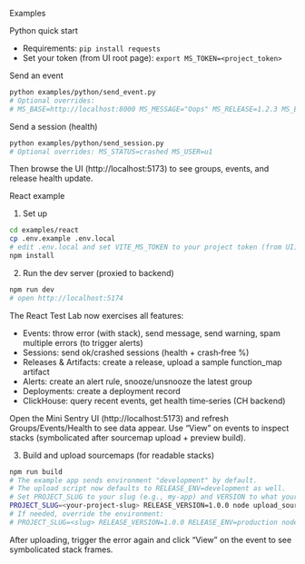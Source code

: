 Examples

Python quick start

- Requirements: `pip install requests`
- Set your token (from UI root page): `export MS_TOKEN=<project_token>`

Send an event

```bash
python examples/python/send_event.py
# Optional overrides:
# MS_BASE=http://localhost:8000 MS_MESSAGE="Oops" MS_RELEASE=1.2.3 MS_ENV=staging python examples/python/send_event.py
```

Send a session (health)

```bash
python examples/python/send_session.py
# Optional overrides: MS_STATUS=crashed MS_USER=u1
```

Then browse the UI (http://localhost:5173) to see groups, events, and release health update.

React example

1) Set up

```bash
cd examples/react
cp .env.example .env.local
# edit .env.local and set VITE_MS_TOKEN to your project token (from UI)
npm install
```

2) Run the dev server (proxied to backend)

```bash
npm run dev
# open http://localhost:5174
```

The React Test Lab now exercises all features:

- Events: throw error (with stack), send message, send warning, spam multiple errors (to trigger alerts)
- Sessions: send ok/crashed sessions (health + crash‑free %)
- Releases & Artifacts: create a release, upload a sample function_map artifact
- Alerts: create an alert rule, snooze/unsnooze the latest group
- Deployments: create a deployment record
- ClickHouse: query recent events, get health time‑series (CH backend)

Open the Mini Sentry UI (http://localhost:5173) and refresh Groups/Events/Health to see data appear. Use “View” on events to inspect stacks (symbolicated after sourcemap upload + preview build).

3) Build and upload sourcemaps (for readable stacks)

```bash
npm run build
# The example app sends environment "development" by default.
# The upload script now defaults to RELEASE_ENV=development as well.
# Set PROJECT_SLUG to your slug (e.g., my-app) and VERSION to what your app sends.
PROJECT_SLUG=<your-project-slug> RELEASE_VERSION=1.0.0 node upload_sourcemap.mjs
# If needed, override the environment:
# PROJECT_SLUG=<slug> RELEASE_VERSION=1.0.0 RELEASE_ENV=production node upload_sourcemap.mjs
```

After uploading, trigger the error again and click “View” on the event to see symbolicated stack frames.
